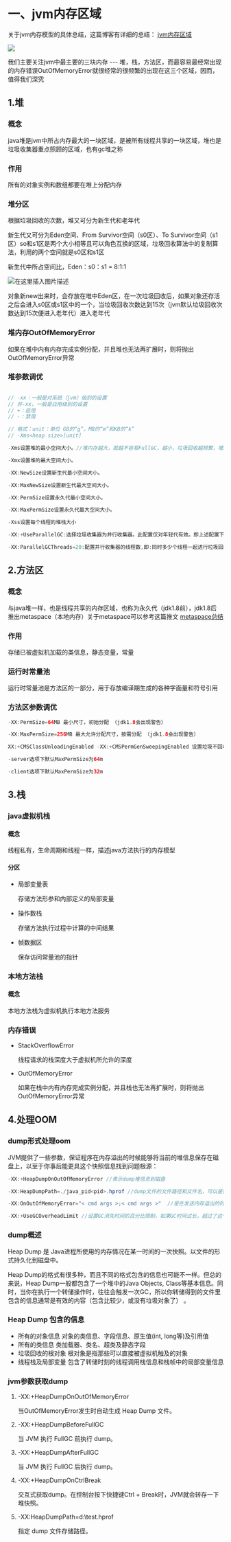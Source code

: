 # 一、jvm内存区域

关于jvm内存模型的具体总结，这篇博客有详细的总结：
[jvm内存区域](https://blog.csdn.net/weixin_41922289/article/details/89184550)

![](https://mmbiz.qpic.cn/mmbiz_png/PgqYrEEtEnoUSbbnzEiafyyQWUibOfnE3G1sZG1aJZSakhFe5d6QeiciaO9ZIDfHrFS9UZx8RfWfkPk9UZLCVdcriaQ/640?wx_fmt=png&tp=webp&wxfrom=5&wx_lazy=1&wx_co=1)

我们主要关注jvm中最主要的三块内存 --- 堆，栈，方法区，而最容易最经常出现的内存错误OutOfMemoryError就很经常的很频繁的出现在这三个区域，因而，值得我们深究

## 1.堆

### 概念
java堆是jvm中所占内存最大的一块区域，是被所有线程共享的一块区域，堆也是垃圾收集器重点照顾的区域，也有gc堆之称

### 作用
所有的对象实例和数组都要在堆上分配内存

### 堆分区
根据垃圾回收的次数，堆又可分为新生代和老年代


新生代又可分为Eden空间、From Survivor空间（s0区）、To Survivor空间（s1区）so和s1区是两个大小相等且可以角色互换的区域，垃圾回收算法中的复制算法，利用的两个空间就是s0区和s1区

新生代中所占空间比，Eden：s0：s1 = 8:1:1

![在这里插入图片描述](https://img-blog.csdnimg.cn/20190513231514887.png?x-oss-process=image/watermark,type_ZmFuZ3poZW5naGVpdGk,shadow_10,text_aHR0cHM6Ly9ibG9nLmNzZG4ubmV0L3dlaXhpbl80MTkyMjI4OQ==,size_16,color_FFFFFF,t_70)

对象新new出来时，会存放在堆中Eden区，在一次垃圾回收后，如果对象还存活之后会进入s0区或s1区中的一个，当垃圾回收次数达到15次（jvm默认垃圾回收次数达到15次便进入老年代）进入老年代

### 堆内存OutOfMemoryError
如果在堆中内有内存完成实例分配，并且堆也无法再扩展时，则将抛出OutOfMemoryError异常


### 堆参数调优

```java

// -xx：一般是对系统（jvm）级别的设置
// 非-xx，一般是应用级别的设置
// +：启用
// -：禁用

// 格式：unit：单位 GB的“g”，MB的“m”和KB的“k”
// -Xms<heap size>[unit] 

-Xms设置堆的最小空间大小。//堆内存越大，就越不容易FullGC，越小，垃圾回收越频繁，增加垃圾回收时间，降低吞吐量

-Xmx设置堆的最大空间大小。

-XX:NewSize设置新生代最小空间大小。

-XX:MaxNewSize设置新生代最大空间大小。

-XX:PermSize设置永久代最小空间大小。

-XX:MaxPermSize设置永久代最大空间大小。

-Xss设置每个线程的堆栈大小

-XX:+UseParallelGC:选择垃圾收集器为并行收集器。此配置仅对年轻代有效。即上述配置下,年轻代使用并发收集,而年老代仍旧使用串行收集。

-XX:ParallelGCThreads=20:配置并行收集器的线程数,即:同时多少个线程一起进行垃圾回收。此值最好配置与处理器数目相等。
```

## 2.方法区

### 概念
与java堆一样，也是线程共享的内存区域，也称为永久代（jdk1.8前），jdk1.8后
推出metaspace（本地内存）关于metaspace可以参考这篇推文 [metaspace总结](https://mp.weixin.qq.com/s?__biz=MzI4NDY5Mjc1Mg==&mid=2247483949&idx=1&sn=8b69d833bbc805e63d5b2fa7c73655f5&chksm=ebf6da52dc815344add64af6fb78fee439c8c27b539b3c0e87d8f6861c8422144d516ae0a837&scene=21#wechat_redirect)

### 作用
存储已被虚拟机加载的类信息，静态变量，常量

### 运行时常量池
运行时常量池是方法区的一部分，用于存放编译期生成的各种字面量和符号引用

### 方法区参数调优
```java
-XX:PermSize=64MB 最小尺寸，初始分配 （jdk1.8会出现警告）

-XX:MaxPermSize=256MB 最大允许分配尺寸，按需分配 （jdk1.8会出现警告）

XX:+CMSClassUnloadingEnabled -XX:+CMSPermGenSweepingEnabled 设置垃圾不回收 默认大小 

-server选项下默认MaxPermSize为64m 

-client选项下默认MaxPermSize为32m

```

## 3.栈

### java虚拟机栈

#### 概念
线程私有，生命周期和线程一样，描述java方法执行的内存模型

#### 分区
- 局部变量表

    存储方法形参和内部定义的局部变量

- 操作数栈

    存储方法执行过程中计算的中间结果

- 帧数据区

    保存访问常量池的指针



### 本地方法栈

#### 概念
本地方法栈为虚拟机执行本地方法服务

### 内存错误

- StackOverflowError

    线程请求的栈深度大于虚拟机所允许的深度

- OutOfMemoryError

    如果在栈中内有内存完成实例分配，并且栈也无法再扩展时，则将抛出OutOfMemoryError异常

## 4.处理OOM

### dump形式处理oom
JVM提供了一些参数，保证程序在内存溢出的时候能够将当前的堆信息保存在磁盘上，以至于你事后能更具这个快照信息找到问题根源：

```java
-XX:+HeapDumpOnOutOfMemoryError //表示dump堆信息到磁盘

-XX:HeapDumpPath=./java_pid<pid>.hprof //dump文件的文件路径和文件名，可以是任意的文件名，如果文件名中包含<pid>，会被替换成JVM应用的pid

-XX:OnOutOfMemoryError="< cmd args >;< cmd args >"  //是在发送内存溢出的时候执行的命令，例如：我想在内存溢出的时候重启服务器。-XX:OnOutOfMemoryError="shutdown -r" 

-XX:+UseGCOverheadLimit //设置GC消失时间的百分比限制，如果GC时间过长，超过了这个限制，那么就会触发内存溢出错误。
```
### dump概述

Heap Dump 是 Java进程所使用的内存情况在某一时间的一次快照。以文件的形式持久化到磁盘中。

Heap Dump的格式有很多种，而且不同的格式包含的信息也可能不一样。但总的来说，Heap Dump一般都包含了一个堆中的Java Objects, Class等基本信息。同时，当你在执行一个转储操作时，往往会触发一次GC，所以你转储得到的文件里包含的信息通常是有效的内容（包含比较少，或没有垃圾对象了） 。

### Heap Dump 包含的信息

* 所有的对象信息
对象的类信息、字段信息、原生值(int, long等)及引用值
* 所有的类信息
类加载器、类名、超类及静态字段
* 垃圾回收的根对象
根对象是指那些可以直接被虚拟机触及的对象
* 线程栈及局部变量
包含了转储时刻的线程调用栈信息和栈帧中的局部变量信息


### jvm参数获取dump
1. -XX:+HeapDumpOnOutOfMemoryError

    当OutOfMemoryError发生时自动生成 Heap Dump 文件。


2. -XX:+HeapDumpBeforeFullGC    

    当 JVM 执行 FullGC 前执行 dump。

3. -XX:+HeapDumpAfterFullGC

    当 JVM 执行 FullGC 后执行 dump。

4. -XX:+HeapDumpOnCtrlBreak

    交互式获取dump。在控制台按下快捷键Ctrl + Break时，JVM就会转存一下堆快照。

5. -XX:HeapDumpPath=d:\test.hprof

    指定 dump 文件存储路径。